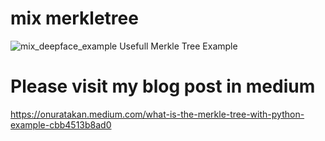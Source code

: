 # mix merkletree
![mix_deepface_example](https://repository-images.githubusercontent.com/329576405/d8b93800-59b2-11eb-9768-25dfdef4eea6)
Usefull Merkle Tree Example

# Please visit my blog post in medium
https://onuratakan.medium.com/what-is-the-merkle-tree-with-python-example-cbb4513b8ad0
